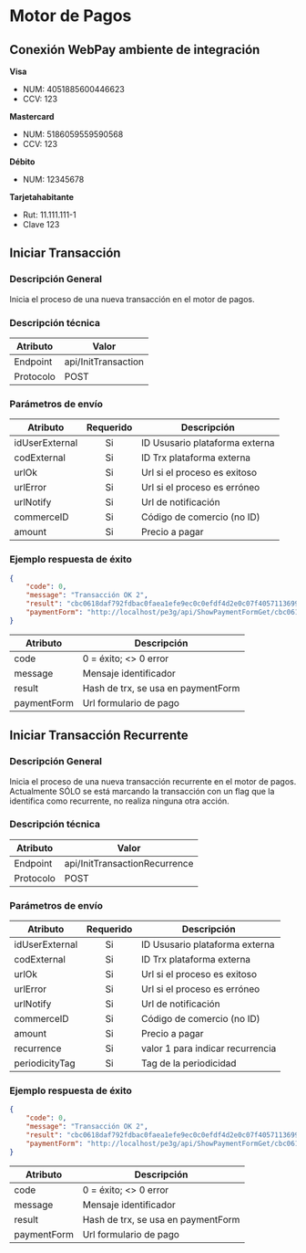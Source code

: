 #  Motor de Pagos

## Conexión WebPay ambiente de integración

**Visa**

- NUM: 4051885600446623
- CCV: 123

**Mastercard**

- NUM: 5186059559590568
- CCV: 123

**Débito**

- NUM: 12345678

**Tarjetahabitante**

- Rut: 11.111.111-1
- Clave 123

## Iniciar Transacción

### Descripción General

Inicia el proceso de una nueva transacción en el motor de pagos.

### Descripción técnica

| **Atributo** | **Valor**           |
|--------------|---------------------|
| Endpoint     | api/InitTransaction |
| Protocolo    | POST                |

### Parámetros de envío

| Atributo       | Requerido | Descripción                               |
|----------------|:---------:|-------------------------------------------|
| idUserExternal | Si        | ID Ususario plataforma externa            |
| codExternal    | Si        | ID Trx plataforma externa                 |
| urlOk          | Si        | Url si el proceso es exitoso              |
| urlError       | Si        | Url si el proceso es erróneo              |
| urlNotify      | Si        | Url de notificación                       |
| commerceID     | Si        | Código de comercio (no ID)                |
| amount         | Si        | Precio a pagar                            |

### Ejemplo respuesta de éxito

```json
{
    "code": 0,
    "message": "Transacción OK 2",
    "result": "cbc0618daf792fdbac0faea1efe9ec0c0efdf4d2e0c07f4057113699c06b16569f847199761588916d49bda3987ed40f994adcf88fdca0c5c05e44f985b716a8ymWyKwbW8HN3nr4~IERzmNoolhjBXO~JDQiRP77m6Yw-",
    "paymentForm": "http://localhost/pe3g/api/ShowPaymentFormGet/cbc0618daf792fdbac0faea1efe9ec0c0efdf4d2e0c07f4057113699c06b16569f847199761588916d49bda3987ed40f994adcf88fdca0c5c05e44f985b716a8ymWyKwbW8HN3nr4~IERzmNoolhjBXO~JDQiRP77m6Yw-"
}
```

| Atributo    | Descripción                        |
|-------------|------------------------------------|
| code        | 0 = éxito; <> 0 error              |
| message     | Mensaje identificador              |
| result      | Hash de trx, se usa en paymentForm |
| paymentForm | Url formulario de pago             |



## Iniciar Transacción Recurrente

### Descripción General

Inicia el proceso de una nueva transacción recurrente en el motor de pagos. Actualmente SÓLO se está marcando la transacción con un flag que la identifica como recurrente, no realiza ninguna otra acción.

### Descripción técnica

| **Atributo** | **Valor**                     |
|--------------|-------------------------------|
| Endpoint     | api/InitTransactionRecurrence |
| Protocolo    | POST                          |

### Parámetros de envío

| Atributo       | Requerido | Descripción                               |
|----------------|:---------:|-------------------------------------------|
| idUserExternal | Si        | ID Ususario plataforma externa            |
| codExternal    | Si        | ID Trx plataforma externa                 |
| urlOk          | Si        | Url si el proceso es exitoso              |
| urlError       | Si        | Url si el proceso es erróneo              |
| urlNotify      | Si        | Url de notificación                       |
| commerceID     | Si        | Código de comercio (no ID)                |
| amount         | Si        | Precio a pagar                            |
| recurrence     | Si        | valor 1 para indicar recurrencia          |
| periodicityTag | Si        | Tag de la periodicidad                    |

### Ejemplo respuesta de éxito

```json
{
    "code": 0,
    "message": "Transacción OK 2",
    "result": "cbc0618daf792fdbac0faea1efe9ec0c0efdf4d2e0c07f4057113699c06b16569f847199761588916d49bda3987ed40f994adcf88fdca0c5c05e44f985b716a8ymWyKwbW8HN3nr4~IERzmNoolhjBXO~JDQiRP77m6Yw-",
    "paymentForm": "http://localhost/pe3g/api/ShowPaymentFormGet/cbc0618daf792fdbac0faea1efe9ec0c0efdf4d2e0c07f4057113699c06b16569f847199761588916d49bda3987ed40f994adcf88fdca0c5c05e44f985b716a8ymWyKwbW8HN3nr4~IERzmNoolhjBXO~JDQiRP77m6Yw-"
}
```

| Atributo    | Descripción                        |
|-------------|------------------------------------|
| code        | 0 = éxito; <> 0 error              |
| message     | Mensaje identificador              |
| result      | Hash de trx, se usa en paymentForm |
| paymentForm | Url formulario de pago             |

